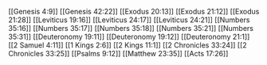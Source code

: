 [[Genesis 4:9]]
[[Genesis 42:22]]
[[Exodus 20:13]]
[[Exodus 21:12]]
[[Exodus 21:28]]
[[Leviticus 19:16]]
[[Leviticus 24:17]]
[[Leviticus 24:21]]
[[Numbers 35:16]]
[[Numbers 35:17]]
[[Numbers 35:18]]
[[Numbers 35:21]]
[[Numbers 35:31]]
[[Deuteronomy 19:11]]
[[Deuteronomy 19:12]]
[[Deuteronomy 21:1]]
[[2 Samuel 4:11]]
[[1 Kings 2:6]]
[[2 Kings 11:1]]
[[2 Chronicles 33:24]]
[[2 Chronicles 33:25]]
[[Psalms 9:12]]
[[Matthew 23:35]]
[[Acts 17:26]]
